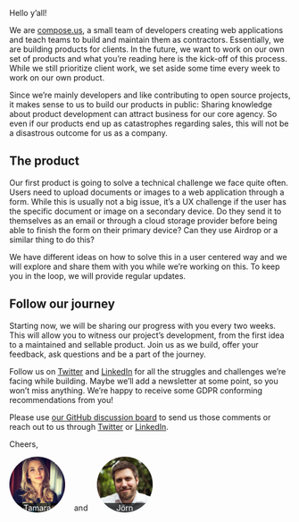 Hello y’all!

We are [compose.us](https://compose.us/), a small team of developers creating web applications and teach teams to build and maintain them as contractors. Essentially, we are building products for clients. In the future, we want to work on our own set of products and what you’re reading here is the kick-off of this process. While we still prioritize client work, we set aside some time every week to work on our own product.

Since we’re mainly developers and like contributing to open source projects, it makes sense to us to build our products in public: Sharing knowledge about product development can attract business for our core agency. So even if our products end up as catastrophes regarding sales, this will not be a disastrous outcome for us as a company.

## The product
Our first product is going to solve a technical challenge we face quite often. Users need to upload documents or images to a web application through a form. While this is usually not a big issue, it’s a UX challenge if the user has the specific document or image on a secondary device. Do they send it to themselves as an email or through a cloud storage provider before being able to finish the form on their primary device? Can they use Airdrop or a similar thing to do this?

We have different ideas on how to solve this in a user centered way and we will explore and share them with you while we’re working on this. To keep you in the loop, we will provide regular updates.

## Follow our journey
Starting now, we will be sharing our progress with you every two weeks. This will allow you to witness our project’s development, from the first idea to a maintained and sellable product. Join us as we build, offer your feedback, ask questions and be a part of the journey. 

Follow us on [Twitter](https://twitter.com/compose_us) and [LinkedIn](https://www.linkedin.com/company/compose-us/) for all the struggles and challenges we’re facing while building. Maybe we’ll add a newsletter at some point, so you won’t miss anything. We’re happy to receive some GDPR conforming recommendations from you!

Please use [our GitHub discussion board](https://github.com/compose-us/build-in-public/discussions/1) to send us those comments or reach out to us through [Twitter](https://twitter.com/compose_us) or [LinkedIn](https://www.linkedin.com/company/compose-us/).

Cheers,

<div style="display: flex;align-items: flex-end;gap: 1rem">
<div style="display: grid;place-items: center;position: relative;border-radius: 50%;overflow: hidden;">
    <a style="display: block;" href="https://www.linkedin.com/in/tamara-bogantseva/"><img style="display: block;" src="./tamara.jpg" width="100" height="100" alt="Tamara"></a>
    <span style="position: absolute;bottom: 0;color: #fff;background: rgba(0,0,0,.7);padding: 0 50px;">Tamara</span>
</div>
 and
<div style="display: grid;place-items: center;position: relative;border-radius: 50%;overflow: hidden;">
    <a style="display: block;" href="https://www.linkedin.com/in/joern-bernhardt/"><img style="display: block;" src="./joern.png" width="100" height="100" alt="Jörn"></a>
    <span style="position: absolute;bottom: 0;color: #fff;background: rgba(0,0,0,.7);padding: 0 50px;">Jörn</span>
</div>
</div>
